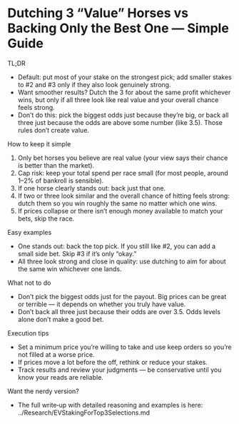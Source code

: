 # Dutching 3 “Value” Horses vs Backing Only the Best One — Simple Guide

TL;DR
- Default: put most of your stake on the strongest pick; add smaller stakes to #2 and #3 only if they also look genuinely strong.
- Want smoother results? Dutch the 3 for about the same profit whichever wins, but only if all three look like real value and your overall chance feels strong.
- Don’t do this: pick the biggest odds just because they’re big, or back all three just because the odds are above some number (like 3.5). Those rules don’t create value.

How to keep it simple
1) Only bet horses you believe are real value (your view says their chance is better than the market).
2) Cap risk: keep your total spend per race small (for most people, around 1–2% of bankroll is sensible).
3) If one horse clearly stands out: back just that one.
4) If two or three look similar and the overall chance of hitting feels strong: dutch them so you win roughly the same no matter which one wins.
5) If prices collapse or there isn’t enough money available to match your bets, skip the race.

Easy examples
- One stands out: back the top pick. If you still like #2, you can add a small side bet. Skip #3 if it’s only “okay.”
- All three look strong and close in quality: use dutching to aim for about the same win whichever one lands.

What not to do
- Don’t pick the biggest odds just for the payout. Big prices can be great or terrible — it depends on whether you truly have value.
- Don’t back all three just because their odds are over 3.5. Odds levels alone don’t make a good bet.

Execution tips
- Set a minimum price you’re willing to take and use keep orders so you’re not filled at a worse price.
- If prices move a lot before the off, rethink or reduce your stakes.
- Track results and review your judgments — be conservative until you know your reads are reliable.

Want the nerdy version?
- The full write‑up with detailed reasoning and examples is here:  
   ../Research/EVStakingForTop3Selections.md
